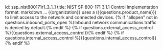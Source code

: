 id: ssp_nist800171r1_3_1_1
title: NIST SP 800-171 3.1.1 Control Implementation
format: markdown
...
{{organization}} uses a ({{questions.product_name}}) to limit access to the
network and connected devices.
{% if "allopen" not in questions.inbound_ports_open %}Inbound network communications traffic is denied by default.{% endif %}
{% if questions.external_access_control %}{{questions.external_access_control}}{% endif %}
{% if questions.internal_access_control %}{{questions.internal_access_control}}{% endif %}
